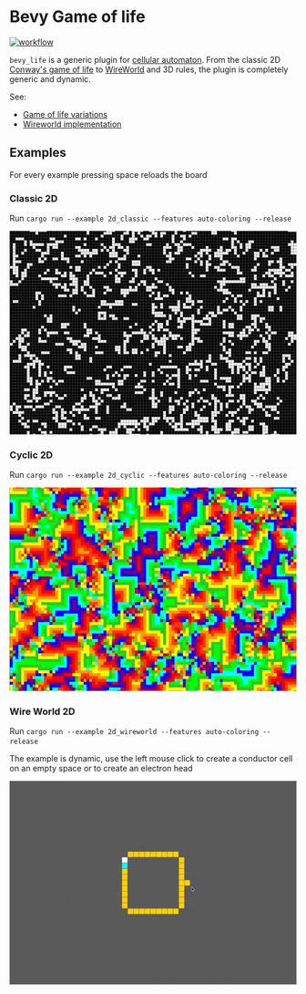 # Bevy Game of life

[![workflow](https://github.com/ManevilleF/bevy_life/actions/workflows/rust.yml/badge.svg)](https://github.com/ManevilleF/bevy_life/actions/workflows/rust.yml)

`bevy_life` is a generic plugin for [cellular automaton](https://en.wikipedia.org/wiki/Cellular_automaton).
From the classic 2D [Conway's game of life](https://en.wikipedia.org/wiki/Conway%27s_Game_of_Life) to [WireWorld](https://en.wikipedia.org/wiki/Wireworld) and 3D rules, the plugin is completely generic and dynamic.

See:
 - [Game of life variations](https://cs.stanford.edu/people/eroberts/courses/soco/projects/2008-09/modeling-natural-systems/gameOfLife2.html)
 - [Wireworld implementation](https://www.quinapalus.com/wi-index.html)
 
## Examples

For every example pressing space reloads the board

### Classic 2D

Run `cargo run --example 2d_classic --features auto-coloring --release`

![Alt](./docs/2d_classic_demo.gif "classic demo gif")

### Cyclic 2D

Run `cargo run --example 2d_cyclic --features auto-coloring --release`

![Alt](./docs/2d_cyclic_demo.gif "cyclic demo gif")

### Wire World 2D

Run `cargo run --example 2d_wireworld --features auto-coloring --release`

The example is dynamic, use the left mouse click to create a conductor cell on an empty space or to create an electron head

![Alt](./docs/2d_wireworld_demo.gif "wireworld demo gif")